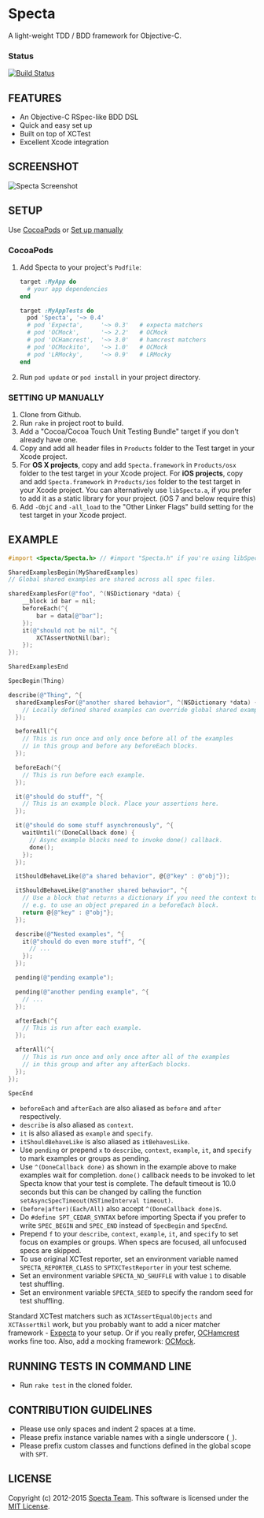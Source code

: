 # Specta

A light-weight TDD / BDD framework for Objective-C.

### Status
[![Build Status](https://travis-ci.org/specta/specta.png)](https://travis-ci.org/specta/specta)

## FEATURES

* An Objective-C RSpec-like BDD DSL
* Quick and easy set up
* Built on top of XCTest
* Excellent Xcode integration

## SCREENSHOT

![Specta Screenshot](https://raw.githubusercontent.com/specta/specta/master/misc/specta_screenshot.jpg)

## SETUP

Use [CocoaPods](http://github.com/CocoaPods/CocoaPods) or [Set up manually](#setting-up-manually)

### CocoaPods

1. Add Specta to your project's `Podfile`:

	```ruby
	target :MyApp do
	  # your app dependencies
	end

	target :MyAppTests do
	  pod 'Specta', '~> 0.4'
	  # pod 'Expecta',     '~> 0.3'   # expecta matchers
	  # pod 'OCMock',      '~> 2.2'   # OCMock
	  # pod 'OCHamcrest',  '~> 3.0'   # hamcrest matchers
	  # pod 'OCMockito',   '~> 1.0'   # OCMock
	  # pod 'LRMocky',     '~> 0.9'   # LRMocky
	end
	```

2. Run `pod update` or `pod install` in your project directory.

### SETTING UP MANUALLY

1. Clone from Github.
2. Run `rake` in project root to build.
3. Add a "Cocoa/Cocoa Touch Unit Testing Bundle" target if you don't already have one.
4. Copy and add all header files in `Products` folder to the Test target in your Xcode project.
5. For **OS X projects**, copy and add `Specta.framework` in `Products/osx` folder to the test target in your Xcode project.
   For **iOS projects**, copy and add `Specta.framework` in `Products/ios` folder to the test target in your Xcode project.
   You can alternatively use `libSpecta.a`, if you prefer to add it as a static library for your project. (iOS 7 and below require this)
6. Add `-ObjC` and `-all_load` to the "Other Linker Flags" build setting for the test target in your Xcode project.

## EXAMPLE

```objective-c
#import <Specta/Specta.h> // #import "Specta.h" if you're using libSpecta.a

SharedExamplesBegin(MySharedExamples)
// Global shared examples are shared across all spec files.

sharedExamplesFor(@"foo", ^(NSDictionary *data) {
    __block id bar = nil;
    beforeEach(^{
        bar = data[@"bar"];
    });
    it(@"should not be nil", ^{
        XCTAssertNotNil(bar);
    });
});

SharedExamplesEnd

SpecBegin(Thing)

describe(@"Thing", ^{
  sharedExamplesFor(@"another shared behavior", ^(NSDictionary *data) {
    // Locally defined shared examples can override global shared examples within its scope.
  });

  beforeAll(^{
    // This is run once and only once before all of the examples
    // in this group and before any beforeEach blocks.
  });

  beforeEach(^{
    // This is run before each example.
  });

  it(@"should do stuff", ^{
    // This is an example block. Place your assertions here.
  });

  it(@"should do some stuff asynchronously", ^{
    waitUntil(^(DoneCallback done) {
      // Async example blocks need to invoke done() callback.
      done();
    });
  });

  itShouldBehaveLike(@"a shared behavior", @{@"key" : @"obj"});

  itShouldBehaveLike(@"another shared behavior", ^{
    // Use a block that returns a dictionary if you need the context to be evaluated lazily,
    // e.g. to use an object prepared in a beforeEach block.
    return @{@"key" : @"obj"};
  });

  describe(@"Nested examples", ^{
    it(@"should do even more stuff", ^{
      // ...
    });
  });

  pending(@"pending example");

  pending(@"another pending example", ^{
    // ...
  });

  afterEach(^{
    // This is run after each example.
  });

  afterAll(^{
    // This is run once and only once after all of the examples
    // in this group and after any afterEach blocks.
  });
});

SpecEnd
```

* `beforeEach` and `afterEach` are also aliased as `before` and `after` respectively.
* `describe` is also aliased as `context`.
* `it` is also aliased as `example` and `specify`.
* `itShouldBehaveLike` is also aliased as `itBehavesLike`.
* Use `pending` or prepend `x` to `describe`, `context`, `example`, `it`, and `specify` to mark examples or groups as pending.
* Use `^(DoneCallback done)` as shown in the example above to make examples wait for completion. `done()` callback needs to be invoked to let Specta know that your test is complete. The default timeout is 10.0 seconds but this can be changed by calling the function `setAsyncSpecTimeout(NSTimeInterval timeout)`.
* `(before|after)(Each/All)` also accept `^(DoneCallback done)`s.
* Do `#define SPT_CEDAR_SYNTAX` before importing Specta if you prefer to write `SPEC_BEGIN` and `SPEC_END` instead of `SpecBegin` and `SpecEnd`.
* Prepend `f` to your `describe`, `context`, `example`, `it`, and `specify` to set focus on examples or groups. When specs are focused, all unfocused specs are skipped.
* To use original XCTest reporter, set an environment variable named `SPECTA_REPORTER_CLASS` to `SPTXCTestReporter` in your test scheme.
* Set an environment variable `SPECTA_NO_SHUFFLE` with value `1` to disable test shuffling.
* Set an environment variable `SPECTA_SEED` to specify the random seed for test shuffling.

Standard XCTest matchers such as `XCTAssertEqualObjects` and `XCTAssertNil` work, but you probably want to add a nicer matcher framework - [Expecta](http://github.com/specta/expecta/) to your setup. Or if you really prefer, [OCHamcrest](https://github.com/jonreid/OCHamcrest) works fine too. Also, add a mocking framework: [OCMock](http://ocmock.org/).

## RUNNING TESTS IN COMMAND LINE

* Run `rake test` in the cloned folder.

## CONTRIBUTION GUIDELINES

* Please use only spaces and indent 2 spaces at a time.
* Please prefix instance variable names with a single underscore (`_`).
* Please prefix custom classes and functions defined in the global scope with `SPT`.

## LICENSE

Copyright (c) 2012-2015 [Specta Team](https://github.com/specta?tab=members). This software is licensed under the [MIT License](http://github.com/specta/specta/raw/master/LICENSE).
